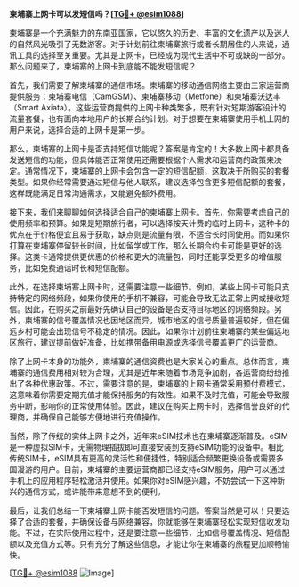 **柬埔寨上网卡可以发短信吗？[[TG💪+ @esim1088](https://t.me/s/esim1088)]**

柬埔寨是一个充满魅力的东南亚国家，它以悠久的历史、丰富的文化遗产以及迷人的自然风光吸引了无数游客。对于计划前往柬埔寨旅行或者长期居住的人来说，通讯工具的选择至关重要。尤其是上网卡，已经成为现代生活中不可或缺的一部分。那么问题来了，柬埔寨的上网卡到底能不能发短信呢？

首先，我们需要了解柬埔寨的通信市场。柬埔寨的移动通信网络主要由三家运营商提供服务：柬埔寨电信（CamGSM）、柬埔寨移动（Metfone）和柬埔寨沃达丰（Smart Axiata）。这些运营商提供的上网卡种类繁多，既有针对短期游客设计的流量套餐，也有面向本地用户的长期合约计划。对于想要在柬埔寨使用手机上网的用户来说，选择合适的上网卡是第一步。

那么，柬埔寨的上网卡是否支持短信功能呢？答案是肯定的！大多数上网卡都具备发送短信的功能，但具体能否正常使用还需要根据个人需求和运营商的政策来决定。通常情况下，柬埔寨的上网卡会包含一定的短信配额，这取决于所购买的套餐类型。如果你经常需要通过短信与他人联系，建议选择包含更多短信配额的套餐，这样既能满足日常沟通需求，又能避免额外费用。

接下来，我们来聊聊如何选择适合自己的柬埔寨上网卡。首先，你需要考虑自己的使用频率和预算。如果是短期旅行者，可以选择按天计费的临时上网卡，这种卡的优点在于价格便宜且易于获取，缺点则是流量有限，不适合长时间使用。而如果你打算在柬埔寨停留较长时间，比如留学或工作，那么长期合约卡可能是更好的选择。这类卡通常提供更优惠的价格和更大的流量包，同时还能享受更多的增值服务，比如免费通话时长和短信配额。

此外，在选择柬埔寨上网卡时，还需要注意一些细节。例如，某些上网卡可能只支持特定的网络频段，如果你使用的手机不兼容，可能会导致无法正常上网或接收短信。因此，在购买之前最好先确认自己的设备是否支持目标地区的网络频段。另外，柬埔寨的信号覆盖情况也因地区而异，城市地区的信号质量普遍较好，但在偏远乡村可能会出现信号不稳定的情况。因此，如果你计划前往柬埔寨的某些偏远地区旅行，建议提前做好准备，比如携带备用电源或选择信号覆盖更广的运营商。

除了上网卡本身的功能外，柬埔寨的通信资费也是大家关心的重点。总体而言，柬埔寨的通信费用相对较为合理，尤其是近年来随着市场竞争加剧，各运营商纷纷推出了各种优惠政策。不过，需要注意的是，柬埔寨的上网卡通常采用预付费模式，这意味着你需要定期充值才能保持服务的有效性。如果不及时充值，可能会导致服务中断，影响你的正常使用体验。因此，建议在购买上网卡时，选择信誉良好的代理商，并确保自己能够方便地进行充值操作。

当然，除了传统的实体上网卡之外，近年来eSIM技术也在柬埔寨逐渐普及。eSIM是一种虚拟SIM卡，无需物理插拔即可直接安装到支持eSIM功能的设备中。相比传统SIM卡，eSIM具有更高的灵活性和便捷性，特别适合频繁更换设备或需要多国漫游的用户。目前，柬埔寨的主要运营商都已经支持eSIM服务，用户可以通过手机上的应用程序轻松激活并使用。如果你对eSIM感兴趣，不妨尝试一下这种新兴的通信方式，或许能带来意想不到的便利。

最后，让我们总结一下柬埔寨上网卡能否发短信的问题。答案当然是可以！只要选择了合适的套餐，并确保设备与网络兼容，你就能够在柬埔寨轻松实现短信收发功能。不过，在实际使用过程中，还是要注意一些细节，比如信号覆盖情况、短信配额以及充值方式等。只有充分了解这些信息，才能让你在柬埔寨的旅程更加顺畅愉快。

[[TG💪+ @esim1088](https://t.me/s/esim1088) ![Image](https://i.postimg.cc/4NQfJmqS/Snipaste-2025-05-13-00-14-12.png)]